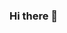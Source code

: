 ### Hi there 👋

<!--
**yurtseven/yurtseven** is a ✨ _special_ ✨ repository because its `README.md` (this file) appears on your GitHub profile.

###  I'm Emre :raising_hand: :sunglasses:

##   Jr. Game Developer

- 🔭 I’m currently working on Android 
- 🌱 I’m currently learning JavaScript
- 🤔 I’m looking for help with game mechanic
- 📫 How to reach me: yurtseven996@gmail.com
- ⚡ Fun fact: In the long run we are alive

![Github stats 2](https://github-readme-stats.vercel.app/api?username=yurtseven&show_icons=true&theme=radical)

[![Top Langs](https://github-readme-stats.vercel.app/api/top-langs/?username=yurtseven&layout=compact)](https://github.com/yurtseven/github-readme-stats)
